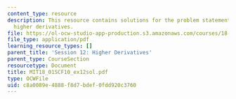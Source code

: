 ```yaml
---
content_type: resource
description: This resource contains solutions for the problem statements related to
  higher derivatives.
file: https://ol-ocw-studio-app-production.s3.amazonaws.com/courses/18-01sc-single-variable-calculus-fall-2010/c8a0089e4888f8d7bdef0fdd920c3760_MIT18_01SCF10_ex12sol.pdf
file_type: application/pdf
learning_resource_types: []
parent_title: 'Session 12: Higher Derivatives'
parent_type: CourseSection
resourcetype: Document
title: MIT18_01SCF10_ex12sol.pdf
type: OCWFile
uid: c8a0089e-4888-f8d7-bdef-0fdd920c3760
---
```

